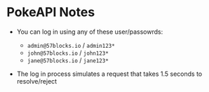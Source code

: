# PokeAPI Notes

- You can log in using any of these user/passowrds:

  - `admin@57blocks.io` / `admin123*`
  - `john@57blocks.io` / `john123*`
  - `jane@57blocks.io` / `jane123*`

- The log in process simulates a request that takes 1.5 seconds to resolve/reject
